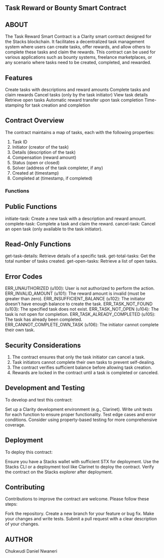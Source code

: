 ## Task Reward or Bounty Smart Contract

## ABOUT
The Task Reward Smart Contract is a Clarity smart contract designed for the Stacks blockchain. It facilitates a decentralized task management system where users can create tasks, offer rewards, and allow others to complete these tasks and claim the rewards. This contract can be used for various applications such as bounty systems, freelance marketplaces, or any scenario where tasks need to be created, completed, and rewarded.


## Features

Create tasks with descriptions and reward amounts
Complete tasks and claim rewards
Cancel tasks (only by the task initiator)
View task details
Retrieve open tasks
Automatic reward transfer upon task completion
Time-stamping for task creation and completion

## Contract Overview
The contract maintains a map of tasks, each with the following properties:

1. Task ID
2. Initiator (creator of the task)
3. Details (description of the task)
4. Compensation (reward amount)
5. Status (open or closed)
6. Solver (address of the task completer, if any)
7. Created at (timestamp)
8. Completed at (timestamp, if completed)


### Functions
## Public Functions

initiate-task: Create a new task with a description and reward amount.
complete-task: Complete a task and claim the reward.
cancel-task: Cancel an open task (only available to the task initiator).

## Read-Only Functions

get-task-details: Retrieve details of a specific task.
get-total-tasks: Get the total number of tasks created.
get-open-tasks: Retrieve a list of open tasks.

## Error Codes

ERR_UNAUTHORIZED (u100): User is not authorized to perform the action.
ERR_INVALID_AMOUNT (u101): The reward amount is invalid (must be greater than zero).
ERR_INSUFFICIENT_BALANCE (u102): The initiator doesn't have enough balance to create the task.
ERR_TASK_NOT_FOUND (u103): The specified task does not exist.
ERR_TASK_NOT_OPEN (u104): The task is not open for completion.
ERR_TASK_ALREADY_COMPLETED (u105): The task has already been completed.
ERR_CANNOT_COMPLETE_OWN_TASK (u106): The initiator cannot complete their own task.

## Security Considerations

1. The contract ensures that only the task initiator can cancel a task.
2. Task initiators cannot complete their own tasks to prevent self-dealing.
3. The contract verifies sufficient balance before allowing task creation.
4. Rewards are locked in the contract until a task is completed or canceled.

## Development and Testing
To develop and test this contract:

Set up a Clarity development environment (e.g., Clarinet).
Write unit tests for each function to ensure proper functionality.
Test edge cases and error conditions.
Consider using property-based testing for more comprehensive coverage.

## Deployment
To deploy this contract:

Ensure you have a Stacks wallet with sufficient STX for deployment.
Use the Stacks CLI or a deployment tool like Clarinet to deploy the contract.
Verify the contract on the Stacks explorer after deployment.

## Contributing
Contributions to improve the contract are welcome. Please follow these steps:

Fork the repository.
Create a new branch for your feature or bug fix.
Make your changes and write tests.
Submit a pull request with a clear description of your changes.

## AUTHOR
Chukwudi Daniel Nwaneri